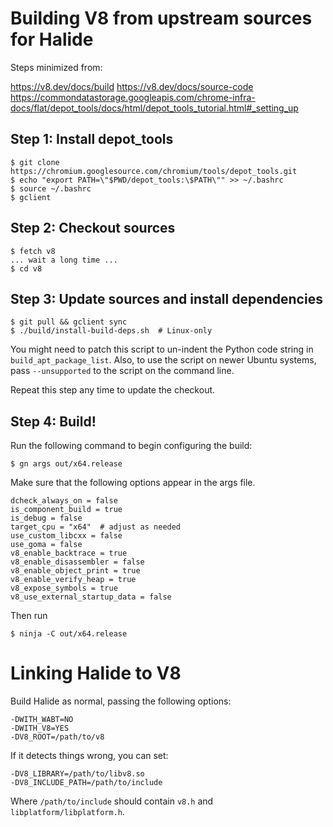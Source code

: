 # Building V8 from upstream sources for Halide

Steps minimized from:

https://v8.dev/docs/build
https://v8.dev/docs/source-code
https://commondatastorage.googleapis.com/chrome-infra-docs/flat/depot_tools/docs/html/depot_tools_tutorial.html#_setting_up

## Step 1: Install depot_tools

```
$ git clone https://chromium.googlesource.com/chromium/tools/depot_tools.git
$ echo "export PATH=\"$PWD/depot_tools:\$PATH\"" >> ~/.bashrc
$ source ~/.bashrc
$ gclient
```

## Step 2: Checkout sources

```
$ fetch v8
... wait a long time ...
$ cd v8
```

## Step 3: Update sources and install dependencies

```
$ git pull && gclient sync
$ ./build/install-build-deps.sh  # Linux-only
```

You might need to patch this script to un-indent the Python code string in `build_apt_package_list`.
Also, to use the script on newer Ubuntu systems, pass `--unsupported` to the script on the command
line.

Repeat this step any time to update the checkout.

## Step 4: Build!

Run the following command to begin configuring the build:

```
$ gn args out/x64.release
```

Make sure that the following options appear in the args file.

```
dcheck_always_on = false
is_component_build = true
is_debug = false
target_cpu = "x64"  # adjust as needed
use_custom_libcxx = false
use_goma = false
v8_enable_backtrace = true
v8_enable_disassembler = false
v8_enable_object_print = true
v8_enable_verify_heap = true
v8_expose_symbols = true
v8_use_external_startup_data = false
```

Then run

```
$ ninja -C out/x64.release
```

# Linking Halide to V8

Build Halide as normal, passing the following options:

```
-DWITH_WABT=NO
-DWITH_V8=YES
-DV8_ROOT=/path/to/v8
```

If it detects things wrong, you can set:

```
-DV8_LIBRARY=/path/to/libv8.so
-DV8_INCLUDE_PATH=/path/to/include
```

Where `/path/to/include` should contain `v8.h` and `libplatform/libplatform.h`.
